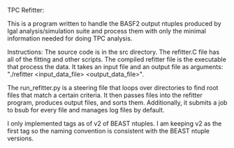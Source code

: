 TPC Refitter:

This is a program written to handle the BASF2 output ntuples produced by Igal
analysis/simulation suite and process them with only the minimal information
needed for doing TPC analysis.

Instructions:
The source code is in the src directory.  The refitter.C file has all of the 
fitting and other scripts.  The compiled refitter file is the executable that 
process the data.  It takes an input file and an output file as arguments:
"./refitter <input_data_file> <output_data_file>".

The run_refitter.py is a steering file that loops over directories to find root 
files that match a certain criteria.  It then passes files into the refitter 
program, produces output files, and sorts them.  Additionally, it submits a job 
to bsub for every file and manages log files by default.

I only implemented tags as of v2 of BEAST ntuples.  I am keeping v2 as the first
tag so the naming convention is consistent with the BEAST ntuple versions.
